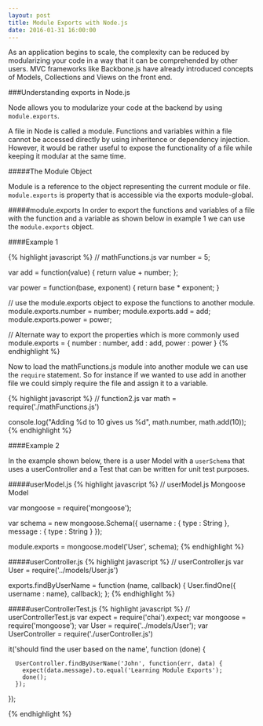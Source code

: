 ```yaml
---
layout: post
title: Module Exports with Node.js
date: 2016-01-31 16:00:00
---
```


As an application begins to scale, the complexity can be reduced by modularizing your code in a way that it can be comprehended by other users. MVC frameworks like Backbone.js have already introduced concepts of Models, Collections and Views on the front end.

###Understanding exports in Node.js

Node allows you to modularize your code at the backend by using `module.exports`. 

A file in Node is called a module. Functions and variables within a file cannot be accessed directly by using inheritence or dependency injection. However, it would be rather useful to expose the functionality of a file while keeping it modular at the same time. 

#####The Module Object

Module is a reference to the object representing the current module or file. `module.exports` is property that is accessible via the exports module-global.

#####module.exports
In order to export the functions and variables of a file with the function and a variable as shown below in example 1 we can use the `module.exports` object.

####Example 1

{% highlight javascript %}
// mathFunctions.js
var number = 5;

var add = function(value) {
  return value + number;
};

var power = function(base, exponent) {
  return base * exponent;
}

// use the module.exports object to expose the functions to another module.
module.exports.number = number;
module.exports.add = add;
module.exports.power = power;

// Alternate way to export the properties which is more commonly used
module.exports = {
  number : number,
  add : add,
  power : power
}
{% endhighlight %}

Now to load the mathFunctions.js module into another module we can use the `require` statement. So for instance if we wanted to use add in another file we could simply require the file and assign it to a variable.

{% highlight javascript %}
// function2.js
var math = require('./mathFunctions.js')

console.log("Adding %d to 10 gives us %d", math.number, math.add(10));
{% endhighlight %}

####Example 2

In the example shown below, there is a user Model with a `userSchema` that uses a userController and a Test that can be written for unit test purposes.

#####userModel.js
{% highlight javascript %}
// userModel.js Mongoose Model

var mongoose = require('mongoose');

var schema = new mongoose.Schema({
  username : { type : String },
  message : { type : String }
});

module.exports = mongoose.model('User', schema);
{% endhighlight %}


#####userController.js
{% highlight javascript %}
// userController.js
var User = require('../models/User.js')

exports.findByUserName = function (name, callback) {
  User.findOne({ username : name}, callback);
};
{% endhighlight %}

#####userControllerTest.js
{% highlight javascript %}
// userControllerTest.js
var expect = require('chai').expect;
var mongoose = require('mongoose');
var User = require('../models/User');
var UserController = require('./userController.js')

  it('should find the user based on the name', function (done) {
      
      UserController.findByUserName('John', function(err, data) {
        expect(data.message).to.equal('Learning Module Exports');
        done();
      });

  });

  {% endhighlight %}
